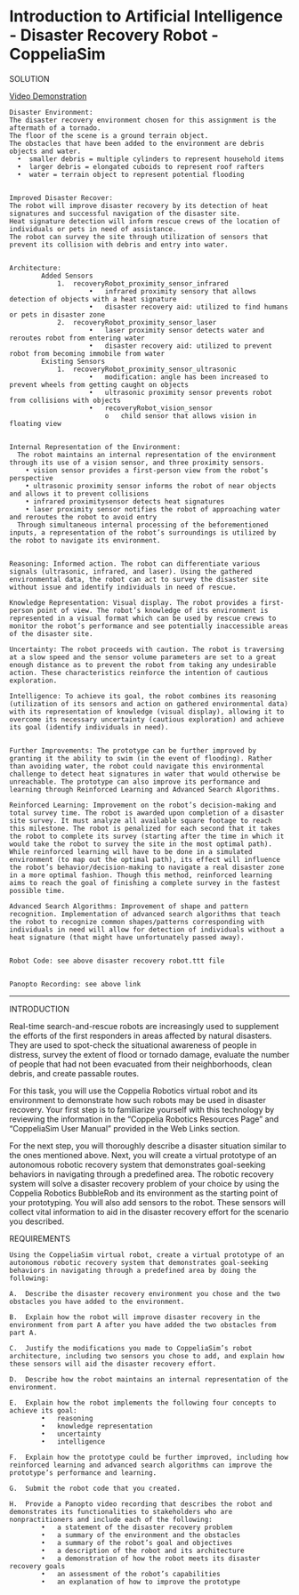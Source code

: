 # Introduction to Artificial Intelligence - Disaster Recovery Robot - CoppeliaSim

SOLUTION

[Video Demonstration](https://www.youtube.com/watch?v=BGbjMYSzDnA&ab_channel=StevenHatch)


    Disaster Environment: 
    The disaster recovery environment chosen for this assignment is the aftermath of a tornado.
    The floor of the scene is a ground terrain object.
    The obstacles that have been added to the environment are debris objects and water.
      •  smaller debris = multiple cylinders to represent household items 
      •  larger debris = elongated cuboids to represent roof rafters 
      •  water = terrain object to represent potential flooding


    Improved Disaster Recover: 
    The robot will improve disaster recovery by its detection of heat signatures and successful navigation of the disaster site.
    Heat signature detection will inform rescue crews of the location of individuals or pets in need of assistance.
    The robot can survey the site through utilization of sensors that prevent its collision with debris and entry into water.


    Architecture: 
            Added Sensors
                1.	recoveryRobot_proximity_sensor_infrared
                        •	infrared proximity sensory that allows detection of objects with a heat signature
                        •	disaster recovery aid: utilized to find humans or pets in disaster zone
                2.	recoveryRobot_proximity_sensor_laser
                        •	laser proximity sensor detects water and reroutes robot from entering water
                        •	disaster recovery aid: utilized to prevent robot from becoming immobile from water
            Existing Sensors
                1.	recoveryRobot_proximity_sensor_ultrasonic
                        •	modification: angle has been increased to prevent wheels from getting caught on objects
                        •	ultrasonic proximity sensor prevents robot from collisions with objects
                        •	recoveryRobot_vision_sensor
                            o   child sensor that allows vision in floating view
                            

    Internal Representation of the Environment: 
      The robot maintains an internal representation of the environment through its use of a vision sensor, and three proximity sensors.
        • vision sensor provides a first-person view from the robot’s perspective
        • ultrasonic proximity sensor informs the robot of near objects and allows it to prevent collisions 
        • infrared proximitysensor detects heat signatures
        • laser proximity sensor notifies the robot of approaching water and reroutes the robot to avoid entry
      Through simultaneous internal processing of the beforementioned inputs, a representation of the robot’s surroundings is utilized by the robot to navigate its environment. 


    Reasoning: Informed action. The robot can differentiate various signals (ultrasonic, infrared, and laser). Using the gathered environmental data, the robot can act to survey the disaster site without issue and identify individuals in need of rescue.

    Knowledge Representation: Visual display. The robot provides a first-person point of view. The robot’s knowledge of its environment is represented in a visual format which can be used by rescue crews to monitor the robot’s performance and see potentially inaccessible areas of the disaster site.

    Uncertainty: The robot proceeds with caution. The robot is traversing at a slow speed and the sensor volume parameters are set to a great enough distance as to prevent the robot from taking any undesirable action. These characteristics reinforce the intention of cautious exploration.

    Intelligence: To achieve its goal, the robot combines its reasoning (utilization of its sensors and action on gathered environmental data) with its representation of knowledge (visual display), allowing it to overcome its necessary uncertainty (cautious exploration) and achieve its goal (identify individuals in need).


    Further Improvements: The prototype can be further improved by granting it the ability to swim (in the event of flooding). Rather than avoiding water, the robot could navigate this environmental challenge to detect heat signatures in water that would otherwise be unreachable. The prototype can also improve its performance and learning through Reinforced Learning and Advanced Search Algorithms.

    Reinforced Learning: Improvement on the robot’s decision-making and total survey time. The robot is awarded upon completion of a disaster site survey. It must analyze all available square footage to reach this milestone. The robot is penalized for each second that it takes the robot to complete its survey (starting after the time in which it would take the robot to survey the site in the most optimal path). While reinforced learning will have to be done in a simulated environment (to map out the optimal path), its effect will influence the robot’s behavior/decision-making to navigate a real disaster zone in a more optimal fashion. Though this method, reinforced learning aims to reach the goal of finishing a complete survey in the fastest possible time.

    Advanced Search Algorithms: Improvement of shape and pattern recognition. Implementation of advanced search algorithms that teach the robot to recognize common shapes/patterns corresponding with individuals in need will allow for detection of individuals without a heat signature (that might have unfortunately passed away).


    Robot Code: see above disaster recovery robot.ttt file


    Panopto Recording: see above link

-------------------------------------------------------------

INTRODUCTION

Real-time search-and-rescue robots are increasingly used to supplement the efforts of the first responders in areas affected by natural disasters. They are used to spot-check the situational awareness of people in distress, survey the extent of flood or tornado damage, evaluate the number of people that had not been evacuated from their neighborhoods, clean debris, and create passable routes.

For this task, you will use the Coppelia Robotics virtual robot and its environment to demonstrate how such robots may be used in disaster recovery. Your first step is to familiarize yourself with this technology by reviewing the information in the “Coppelia Robotics Resources Page” and “CoppeliaSim User Manual” provided in the Web Links section.

For the next step, you will thoroughly describe a disaster situation similar to the ones mentioned above. Next, you will create a virtual prototype of an autonomous robotic recovery system that demonstrates goal-seeking behaviors in navigating through a predefined area. The robotic recovery system will solve a disaster recovery problem of your choice by using the Coppelia Robotics BubbleRob and its environment as the starting point of your prototyping. You will also add sensors to the robot. These sensors will collect vital information to aid in the disaster recovery effort for the scenario you described.

REQUIREMENTS

    Using the CoppeliaSim virtual robot, create a virtual prototype of an autonomous robotic recovery system that demonstrates goal-seeking behaviors in navigating through a predefined area by doing the following: 

    A.  Describe the disaster recovery environment you chose and the two obstacles you have added to the environment. 

    B.  Explain how the robot will improve disaster recovery in the environment from part A after you have added the two obstacles from part A. 

    C.  Justify the modifications you made to CoppeliaSim’s robot architecture, including two sensors you chose to add, and explain how these sensors will aid the disaster recovery effort. 

    D.  Describe how the robot maintains an internal representation of the environment. 

    E.  Explain how the robot implements the following four concepts to achieve its goal: 
            •   reasoning 
            •   knowledge representation 
            •   uncertainty 
            •   intelligence 

    F.  Explain how the prototype could be further improved, including how reinforced learning and advanced search algorithms can improve the prototype’s performance and learning. 

    G.  Submit the robot code that you created. 

    H.  Provide a Panopto video recording that describes the robot and demonstrates its functionalities to stakeholders who are nonpractitioners and include each of the following: 
            •   a statement of the disaster recovery problem 
            •   a summary of the environment and the obstacles 
            •   a summary of the robot’s goal and objectives 
            •   a description of the robot and its architecture 
            •   a demonstration of how the robot meets its disaster recovery goals 
            •   an assessment of the robot’s capabilities 
            •   an explanation of how to improve the prototype 
